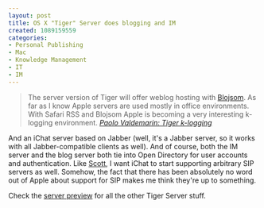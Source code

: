 ```yaml
--- 
layout: post
title: OS X "Tiger" Server does blogging and IM
created: 1089159559
categories: 
- Personal Publishing
- Mac
- Knowledge Management
- IT
- IM
---
```

<blockquote>
The server version of Tiger will offer weblog hosting with <a href="http://wiki.blojsom.com/wiki/display/blojsom/About+blojsom">Blojsom</a>. As far as I know Apple servers are used mostly in office environments. With Safari RSS and Blojsom Apple is becoming a very interesting k-logging environment.
<cite><a href="http://paolo.evectors.it/2004/06/29.html#a2162">Paolo Valdemarin: Tiger k-logging</a></cite>
</blockquote>

<p>And an iChat server based on Jabber (well, it's a Jabber server, so it works with all Jabber-compatible clients as well). And of course, both the IM server and the blog server both tie into Open Directory for user accounts and authentication. Like <a href="http://scottstuff.net/scott/archives/000220.html">Scott</a>, I want iChat to start supporting arbitrary SIP servers as well. Somehow, the fact that there has been absolutely no word out of Apple about support for SIP makes me think they're up to something.</p>

<p>Check the <a href="http://www.apple.com/server/macosx/tiger/">server preview</a> for all the other Tiger Server stuff.</p>
